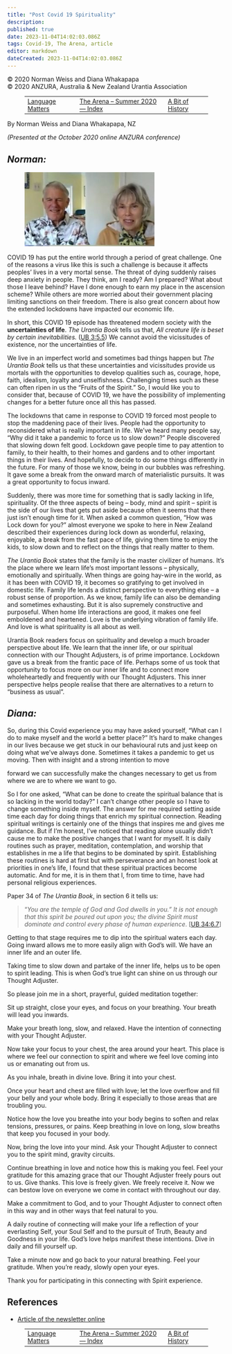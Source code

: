 ```yaml
---
title: "Post Covid 19 Spirituality"
description: 
published: true
date: 2023-11-04T14:02:03.086Z
tags: Covid-19, The Arena, article
editor: markdown
dateCreated: 2023-11-04T14:02:03.086Z
---
```


<p class="v-card v-sheet theme--light grey lighten-3 px-2">© 2020 Norman Weiss and Diana Whakapapa<br>© 2020 ANZURA, Australia & New Zealand Urantia Association</p>
<figure class="table chapter-navigator">
  <table>
    <tbody>
      <tr>
        <td>
        <a href="/en/article/Marion_Steward/Language_Matters">
          <span class="mdi mdi-arrow-left-drop-circle"></span><span class="pl-2">Language Matters</span>
        </a>
        </td>
        <td>
        <a href="/en/index/articles_arena#the-arena-summer-2020">
          <span class="mdi mdi-book-open-variant"></span><span class="pl-2">The Arena – Summer 2020 — Index</span>
        </a>
        </td>
        <td>
        <a href="/en/article/Rita_Schaad/A_Bit_of_History">
          <span class="pr-2">A Bit of History</span><span class="mdi mdi-arrow-right-drop-circle"></span>
        </a>
        </td>
      </tr>
    </tbody>
  </table>
</figure>


By Norman Weiss and Diana Whakapapa, NZ

_(Presented at the October 2020 online ANZURA conference)_

## _Norman:_

<figure id="Figure_1" class="image urantiapedia image-style-align-left">
<img src="/image/article/The_Arena/Norman-Diana-300x171.jpg" alt="Norman Weiss and Diana Whakapapa">
</figure>

COVID 19 has put the entire world through a period of great challenge. One of the reasons a virus like this is such a challenge is because it affects peoples’ lives in a very mortal sense. The threat of dying suddenly raises deep anxiety in people. They think, am I ready? Am I prepared? What about those I leave behind? Have I done enough to earn my place in the ascension scheme? While others are more worried about their government placing limiting sanctions on their freedom. There is also great concern about how the extended lockdowns have impacted our economic life.

In short, this COVID 19 episode has threatened modern society with the **uncertainties of life**. _The Urantia Book_ tells us that, _All creature life is beset by certain inevitabilities._ (<a id="a48_190"></a>[UB 3:5.5](/en/The_Urantia_Book/3#p5_5)) We cannot avoid the vicissitudes of existence, nor the uncertainties of life.

We live in an imperfect world and sometimes bad things happen but _The Urantia Book_ tells us that these uncertainties and vicissitudes provide us mortals with the opportunities to develop qualities such as, courage, hope, faith, idealism, loyalty and unselfishness. Challenging times such as these can often ripen in us the “Fruits of the Spirit.” So, I would like you to consider that, because of COVID 19, we have the possibility of implementing changes for a better future once all this has passed.

The lockdowns that came in response to COVID 19 forced most people to stop the maddening pace of their lives. People had the opportunity to reconsidered what is really important in life. We’ve heard many people say, “Why did it take a pandemic to force us to slow down?” People discovered that slowing down felt good. Lockdown gave people time to pay attention to family, to their health, to their homes and gardens and to other important things in their lives. And hopefully, to decide to do some things differently in the future. For many of those we know, being in our bubbles was refreshing. It gave some a break from the onward march of materialistic pursuits. It was a great opportunity to focus inward.

Suddenly, there was more time for something that is sadly lacking in life, spirituality. Of the three aspects of being – body, mind and spirit – spirit is the side of our lives that gets put aside because often it seems that there just isn’t enough time for it. When asked a common question, “How was Lock down for you?” almost everyone we spoke to here in New Zealand described their experiences during lock down as wonderful, relaxing, enjoyable, a break from the fast pace of life, giving them time to enjoy the kids, to slow down and to reflect on the things that really matter to them.

_The Urantia Book_ states that the family is the master civilizer of humans. It’s the place where we learn life’s most important lessons – physically, emotionally and spiritually. When things are going hay-wire in the world, as it has been with COVID 19, it becomes so gratifying to get involved in domestic life. Family life lends a distinct perspective to everything else – a robust sense of proportion. As we know, family life can also be demanding and sometimes exhausting. But it is also supremely constructive and purposeful. When home life interactions are good, it makes one feel emboldened and heartened. Love is the underlying vibration of family life. And love is what spirituality is all about as well.

Urantia Book readers focus on spirituality and develop a much broader perspective about life. We learn that the inner life, or our spiritual connection with our Thought Adjusters, is of prime importance. Lockdown gave us a break from the frantic pace of life. Perhaps some of us took that opportunity to focus more on our inner life and to connect more wholeheartedly and frequently with our Thought Adjusters. This inner perspective helps people realise that there are alternatives to a return to “business as usual”.
<br style="clear:both;"/>

## _Diana:_

So, during this Covid experience you may have asked yourself, “What can I do to make myself and the world a better place?” It’s hard to make changes in our lives because we get stuck in our behavioural ruts and just keep on doing what we’ve always done. Sometimes it takes a pandemic to get us moving. Then with insight and a strong intention to move

forward we can successfully make the changes necessary to get us from where we are to where we want to go.

So I for one asked, “What can be done to create the spiritual balance that is so lacking in the world today?” I can’t change other people so I have to change something inside myself. The answer for me required setting aside time each day for doing things that enrich my spiritual connection. Reading spiritual writings is certainly one of the things that inspires me and gives me guidance. But if I’m honest, I’ve noticed that reading alone usually didn’t cause me to make the positive changes that I want for myself. It is daily routines such as prayer, meditation, contemplation, and worship that establishes in me a life that begins to be dominated by spirit. Establishing these routines is hard at first but with perseverance and an honest look at priorities in one’s life, I found that these spiritual practices become automatic. And for me, it is in them that I, from time to time, have had personal religious experiences.

Paper 34 of _The Urantia Book_, in section 6 it tells us:

> “_You are the temple of God and God dwells in you.” It is not enough that this spirit be poured out upon you; the divine Spirit must dominate and control every phase of human experience_. <a id="a71_190"></a>[[UB 34:6.7](/en/The_Urantia_Book/34#p6_7)]

Getting to that stage requires me to dip into the spiritual waters each day. Going inward allows me to more easily align with God’s will. We have an inner life and an outer life.

Taking time to slow down and partake of the inner life, helps us to be open to spirit leading. This is when God’s true light can shine on us through our Thought Adjuster.

So please join me in a short, prayerful, guided meditation together:

Sit up straight, close your eyes, and focus on your breathing. Your breath will lead you inwards.

Make your breath long, slow, and relaxed. Have the intention of connecting with your Thought Adjuster.

Now take your focus to your chest, the area around your heart. This place is where we feel our connection to spirit and where we feel love coming into us or emanating out from us.

As you inhale, breath in divine love. Bring it into your chest.

Once your heart and chest are filled with love; let the love overflow and fill your belly and your whole body. Bring it especially to those areas that are troubling you.

Notice how the love you breathe into your body begins to soften and relax tensions, pressures, or pains. Keep breathing in love on long, slow breaths that keep you focused in your body.

Now, bring the love into your mind. Ask your Thought Adjuster to connect you to the spirit mind, gravity circuits.

Continue breathing in love and notice how this is making you feel. Feel your gratitude for this amazing grace that our Thought Adjuster freely pours out to us. Give thanks. This love is freely given. We freely receive it. Now we can bestow love on everyone we come in contact with throughout our day.

Make a commitment to God, and to your Thought Adjuster to connect often in this way and in other ways that feel natural to you.

A daily routine of connecting will make your life a reflection of your everlasting Self, your Soul Self and to the pursuit of Truth, Beauty and Goodness in your life. God’s love helps manifest these intentions. Dive in daily and fill yourself up.

Take a minute now and go back to your natural breathing. Feel your gratitude. When you’re ready, slowly open your eyes.

Thank you for participating in this connecting with Spirit experience.

## References

- [Article of the newsletter online](https://anzura.urantia-association.org/2021/02/10/post-covid-19-spirituality)

<figure class="table chapter-navigator">
  <table>
    <tbody>
      <tr>
        <td>
        <a href="/en/article/Marion_Steward/Language_Matters">
          <span class="mdi mdi-arrow-left-drop-circle"></span><span class="pl-2">Language Matters</span>
        </a>
        </td>
        <td>
        <a href="/en/index/articles_arena#the-arena-summer-2020">
          <span class="mdi mdi-book-open-variant"></span><span class="pl-2">The Arena – Summer 2020 — Index</span>
        </a>
        </td>
        <td>
        <a href="/en/article/Rita_Schaad/A_Bit_of_History">
          <span class="pr-2">A Bit of History</span><span class="mdi mdi-arrow-right-drop-circle"></span>
        </a>
        </td>
      </tr>
    </tbody>
  </table>
</figure>
